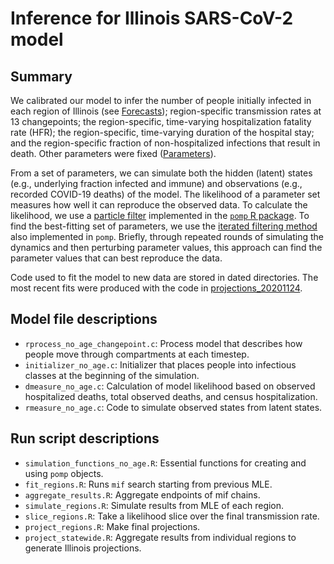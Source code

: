 # Inference for Illinois SARS-CoV-2 model

## Summary

We calibrated our model to infer the number of people initially infected in each region of Illinois (see [Forecasts](../Forecasts)); region-specific transmission rates at 13 changepoints; the region-specific, time-varying hospitalization fatality rate (HFR); the region-specific, time-varying duration of the hospital stay; and the region-specific fraction of non-hospitalized infections that result in death.
Other parameters were fixed ([Parameters](.../Parameters)).

From a set of parameters, we can simulate both the hidden (latent) states (e.g., underlying fraction infected and immune) and observations (e.g., recorded COVID-19 deaths) of the model.
The likelihood of a parameter set measures how well it can reproduce the observed data.
To calculate the likelihood, we use a [particle filter](https://kingaa.github.io/sbied/pfilter/pfilter.html) implemented in the [`pomp` R package](https://kingaa.github.io/pomp/).
To find the best-fitting set of parameters, we use the [iterated filtering method](https://kingaa.github.io/sbied/mif/mif.html) also implemented in `pomp`.
Briefly, through repeated rounds of simulating the dynamics and then perturbing parameter values, this approach can find the parameter values that can best reproduce the data.

Code used to fit the model to new data are stored in dated directories. The most recent fits were produced with the code in [projections_20201124](./projections_20201124).

## Model file descriptions

* `rprocess_no_age_changepoint.c`: Process model that describes how people move through compartments at each timestep.
* `initializer_no_age.c`: Initializer that places people into infectious classes at the beginning of the simulation.
* `dmeasure_no_age.c`: Calculation of model likelihood based on observed hospitalized deaths, total observed deaths, and census hospitalization.
* `rmeasure_no_age.c`: Code to simulate observed states from latent states.

## Run script descriptions
* `simulation_functions_no_age.R`: Essential functions for creating and using `pomp` objects. 
* `fit_regions.R`: Runs `mif` search starting from previous MLE.
* `aggregate_results.R`: Aggregate endpoints of mif chains.
* `simulate_regions.R`: Simulate results from MLE of each region.
* `slice_regions.R`: Take a likelihood slice over the final transmission rate.
* `project_regions.R`: Make final projections.
* `project_statewide.R`: Aggregate results from individual regions to generate Illinois projections.

